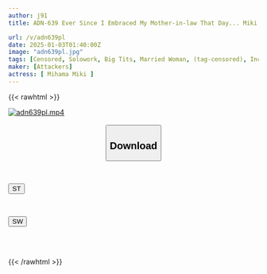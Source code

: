 ```yaml
---
author: j91
title: ADN-639 Ever Since I Embraced My Mother-in-law That Day... Miki Mihama

url: /v/adn639pl
date: 2025-01-03T01:40:00Z
image: "adn639pl.jpg"
tags: [Censored, Solowork, Big Tits, Married Woman, (tag-censored), Incest, Cuckold	]
maker: [Attackers]
actress: [ Mihama Miki ]
---
```



{{< rawhtml >}}

<div class="video" data-videoid="zp8RLAlrkoUY0Vk">
    <a href="javascript:;">
        <img src="/v/adn639pl/adn639pl.jpg" width="WIDTH" height="HEIGHT" alt="adn639pl.mp4" loading="lazy">
    </a>
</div>

<script type="text/javascript" src="https://j91.asia/asset/on-demand-st.js"></script>

<br>
  <link rel="stylesheet" href="https://j91.asia/asset/bs5.css">
  
  <center>
  <button class="btn btn-primary" type="button" data-bs-toggle="collapse" data-bs-target=".multi-collapse" aria-expanded="false" aria-controls="multiCollapseExample1 multiCollapseExample2"><h2>Download</h2></button></center>
</p>
<div class="row">
  <div class="col">
    <div class="collapse multi-collapse" id="multiCollapseExample1">
      <div class="card card-body">
	      	      <br>
<div class="buttons">  
<p><a href="/v/adn639pl/st.html" target="_blank"><button class="btn-hover color-3"><i class="fa fa-download"></i> ST</button></a></p></div>
    </div>
  </div>
</div>
  <div class="col">
    <div class="collapse multi-collapse" id="multiCollapseExample2">
      <div class="card card-body">
	      <br>
<div class="buttons">
<p><a href="/v/adn639pl/sw.html" target="_blank"><button class="btn-hover color-2"><i class="fa fa-download"></i> SW</button></a></p></div>
<br><br>
      </div>
    </div>
  </div>
</div>

{{< /rawhtml >}}
